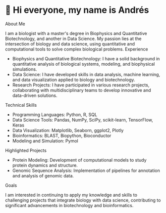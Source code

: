 # 👋 Hi everyone, my name is Andrés

About Me

I am a biologist with a master's degree in Biophysics and Quantitative Biotechnology, and another in Data Science. My passion lies at the intersection of biology and data science, using quantitative and computational tools to solve complex biological problems.
Experience

- Biophysics and Quantitative Biotechnology: I have a solid background in quantitative analysis of biological systems, modeling, and biophysical simulations.
- Data Science: I have developed skills in data analysis, machine learning, and data visualization applied to biology and biotechnology.
- Research Projects: I have participated in various research projects, collaborating with multidisciplinary teams to develop innovative and data-driven solutions.

Technical Skills

- Programming Languages: Python, R, SQL
- Data Science Tools: Pandas, NumPy, SciPy, scikit-learn, TensorFlow, Keras
- Data Visualization: Matplotlib, Seaborn, ggplot2, Plotly
- Bioinformatics: BLAST, Biopython, Bioconductor
- Modeling and Simulation: Pymol

Highlighted Projects

- Protein Modeling: Development of computational models to study protein dynamics and structure.
- Genomic Sequence Analysis: Implementation of pipelines for annotation and analysis of genomic data.

Goals

I am interested in continuing to apply my knowledge and skills to challenging projects that integrate biology with data science, contributing to significant advancements in biotechnology and bioinformatics.
